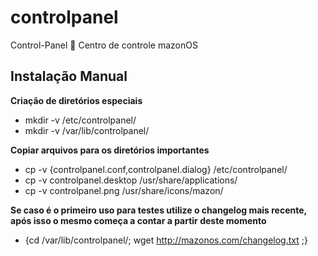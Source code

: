 # controlpanel
Control-Panel :passport_control:  Centro de controle mazonOS

## Instalação Manual
**Criação de diretórios especiais**<br>
* mkdir -v /etc/controlpanel/<br>
* mkdir -v /var/lib/controlpanel/<br>

**Copiar arquivos para os diretórios importantes**<br>
* cp -v {controlpanel.conf,controlpanel.dialog} /etc/controlpanel/<br>
* cp -v controlpanel.desktop /usr/share/applications/
* cp -v controlpanel.png /usr/share/icons/mazon/

**Se caso é o primeiro uso para testes utilize o changelog mais recente, após isso o mesmo começa a contar a partir deste momento**<br>
* {cd /var/lib/controlpanel/; wget http://mazonos.com/changelog.txt ;}
